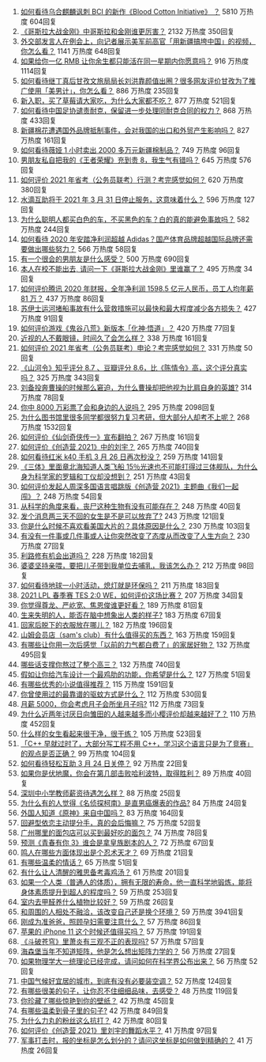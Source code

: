 1. [如何看待乌合麒麟讽刺 BCI 的新作《Blood Cotton Initiative》 ​​​​？](https://www.zhihu.com/question/451475421) 5810 万热度 604回复
1. [《哥斯拉大战金刚》中哥斯拉和金刚谁更厉害？](https://www.zhihu.com/question/451400347) 2132 万热度 350回复
1. [外交部发言人在例会上，向记者展示美军前高官「用新疆搞垮中国」的视频，你怎么看？](https://www.zhihu.com/question/451374588) 1141 万热度 648回复
1. [如果给你一亿 RMB 让你余生都只能活在同一星期内你愿意吗？](https://www.zhihu.com/question/450684657) 916 万热度 1114回复
1. [如何看待继丁真后甘孜文旅局局长刘洪靠颜值出圈？很多网友评价甘孜为了推广使用「美男计」，你怎么看？](https://www.zhihu.com/question/451367499) 886 万热度 235回复
1. [新入职，买了草莓请大家吃，为什么大家都不吃？](https://www.zhihu.com/question/451018901) 877 万热度 521回复
1. [如何看待中国足协谴责耐克，保留进一步处理同耐克合同的权力？](https://www.zhihu.com/question/451475306) 868 万热度 433回复
1. [新疆棉花遭遇国外品牌抵制事件，会对我国的出口和外贸产生影响吗？](https://www.zhihu.com/question/451155149) 827 万热度 161回复
1. [如何看待薇娅 1 小时卖出 2000 多万元新疆棉制品？](https://www.zhihu.com/question/451466676) 749 万热度 96回复
1. [男朋友私自把我的《王者荣耀》充到贵 8，我生气有错吗？](https://www.zhihu.com/question/450562895) 645 万热度 576回复
1. [如何评价 2021 年省考（公务员联考）行测？考完感觉如何？](https://www.zhihu.com/question/451478215) 620 万热度 380回复
1. [水滴互助将于 2021 年 3 月 31 日停止服务，这意味着什么？](https://www.zhihu.com/question/451387183) 596 万热度 127回复
1. [为什么聪明人都买白色的车，不买黑色的车？白的真的能避免事故吗？](https://www.zhihu.com/question/450848333) 582 万热度 244回复
1. [如何看待 2020 年安踏净利润超越 Adidas？国产体育品牌超越国际品牌还需要做出哪些努力？](https://www.zhihu.com/question/451367940) 566 万热度 58回复
1. [有一个很会的男朋友是什么感受？](https://www.zhihu.com/question/391872560) 500 万热度 690回复
1. [本人在校不能出去, 请问一下《哥斯拉大战金刚》里谁赢了？](https://www.zhihu.com/question/451322481) 495 万热度 34回复
1. [如何评价腾讯 2020 年财报，全年净利润 1598.5 亿元人民币，员工人均年薪 81 万？](https://www.zhihu.com/question/451059078) 437 万热度 86回复
1. [苏伊士运河堵船事故有什么营救措施可以最快和最大程度减少各方损失？](https://www.zhihu.com/question/451146252) 427 万热度 91回复
1. [如何评价游戏《鬼谷八荒》新版本「化神·悟道」？](https://www.zhihu.com/question/451531329) 420 万热度 77回复
1. [近视的人不戴眼镜，时间久了会怎么样？](https://www.zhihu.com/question/441348897) 338 万热度 161回复
1. [如何评价 2021 年省考（公务员联考）申论？考完感觉如何？](https://www.zhihu.com/question/451488608) 331 万热度 50回复
1. [《山河令》知乎评分 8.7 、豆瓣评分 8.6，比《陈情令》高，这个评分真实吗？](https://www.zhihu.com/question/446605738) 325 万热度 343回复
1. [刘备投奔曹操的时候那么窘迫，为什么曹操却把他视为比肩自身的英雄?](https://www.zhihu.com/question/444961254) 314 万热度 78回复
1. [你中 8000 万彩票了会和身边的人说吗？](https://www.zhihu.com/question/387889242) 295 万热度 2098回复
1. [为什么图书馆里很多同学都很努力复习考研，但大部分人却考不上呢？](https://www.zhihu.com/question/430364218) 268 万热度 1532回复
1. [如何评价《仙剑奇侠传一》宣布翻拍？](https://www.zhihu.com/question/301752896) 267 万热度 161回复
1. [如何评价《创造营 2021》中的刘宇？](https://www.zhihu.com/question/267864631) 265 万热度 740回复
1. [如何看待红米 k40 手机 3 月 26 日再次秒没？](https://www.zhihu.com/question/451328388) 259 万热度 141回复
1. [《三体》里面章北海知道人类飞船 15％光速也不可能打得过三体舰队，为什么身为科学家的罗辑和丁仪却没想到？](https://www.zhihu.com/question/450549593) 251 万热度 43回复
1. [如何评价发起人周深多国语言唱跳版《创造营 2021》主题曲《我们一起闯》？](https://www.zhihu.com/question/451559230) 248 万热度 54回复
1. [从科学的角度来看，丧尸这种生物有没有可能存在？](https://www.zhihu.com/question/396972216) 248 万热度 40回复
1. [发个消息两三天不回的女生是不是可以放弃了?](https://www.zhihu.com/question/443809482) 243 万热度 121回复
1. [你是什么时候不喜欢看美国大片的？具体原因是什么？](https://www.zhihu.com/question/268022546) 230 万热度 103回复
1. [有没有一件事或几件事或人让你突然改变了态度从而改变了人生方向？](https://www.zhihu.com/question/450961700) 230 万热度 27回复
1. [利路修有机会出道吗？](https://www.zhihu.com/question/446110516) 228 万热度 182回复
1. [婆婆坚持亲喂，要把儿子带到我单位去哺乳，我该怎么办？](https://www.zhihu.com/question/451020624) 212 万热度 98回复
1. [如何看待地球一小时活动，熄灯就是环保吗？](https://www.zhihu.com/question/450959677) 211 万热度 183回复
1. [2021 LPL 春季赛 TES 2:0 WE，如何评价这场比赛？](https://www.zhihu.com/question/451551874) 207 万热度 34回复
1. [你觉得尊龙、严屹宽、焦恩俊谁更好看？](https://www.zhihu.com/question/449666087) 189 万热度 81回复
1. [生来失明的人，能否在脑中想象出人类的样子?](https://www.zhihu.com/question/439755465) 183 万热度 67回复
1. [回家后脱下的衣服放在哪儿？](https://www.zhihu.com/question/445389210) 182 万热度 196回复
1. [山姆会员店（sam's club）有什么值得买的东西？](https://www.zhihu.com/question/58897556) 163 万热度 159回复
1. [有哪些让你用一次后感觉「以前的力气都白费了」的家居好物？](https://www.zhihu.com/question/420760487) 132 万热度 495回复
1. [哪些话支撑你熬过了整个高三？](https://www.zhihu.com/question/398139905) 132 万热度 740回复
1. [假如让你给汽车设计一个最鸡肋的功能，你希望是什么？](https://www.zhihu.com/question/447033826) 127 万热度 51回复
1. [有哪些优秀的小说值得推荐？](https://www.zhihu.com/question/21126853) 115 万热度 1591回复
1. [你曾使用过的最靠谱的驱蚊方式是什么？](https://www.zhihu.com/question/21439242) 112 万热度 530回复
1. [月薪 5000，你会考虑月子会所坐月子吗?](https://www.zhihu.com/question/450657429) 112 万热度 73回复
1. [为什么近两年讨厌日向雏田的人越来越多而小樱评价却越来越好了？](https://www.zhihu.com/question/421579359) 110 万热度 452回复
1. [什么样的女生看起来很干净，很干练？](https://www.zhihu.com/question/23796174) 105 万热度 523回复
1. [「C++ 早就过时了，大部分写工程不用 C++，学习这个语言只是为了竞赛」的观点是否正确？](https://www.zhihu.com/question/443776161) 99 万热度 104回复
1. [如何看待轻松互助 3 月 24 日关停？](https://www.zhihu.com/question/451045808) 92 万热度 22回复
1. [如果你是伏地魔，你会在第几部击败哈利波特，取得胜利？](https://www.zhihu.com/question/450977845) 89 万热度 40回复
1. [深圳中小学教师薪资待遇怎么样？](https://www.zhihu.com/question/263693675) 88 万热度 25回复
1. [为什么有的人觉得《名侦探柯南》是直男癌爆表的作品?](https://www.zhihu.com/question/444683021) 84 万热度 24回复
1. [外国人知道《原神》来自中国吗？](https://www.zhihu.com/question/445523775) 83 万热度 164回复
1. [回避型依恋主动提分手，真的会后悔嘛？](https://www.zhihu.com/question/449941045) 75 万热度 52回复
1. [广州哪里的面包店可以买到最好吃的面包？](https://www.zhihu.com/question/37236833) 74 万热度 78回复
1. [预测《青春有你 3》谁会是拿皇族剧本的人？](https://www.zhihu.com/question/442475543) 72 万热度 67回复
1. [鸣人在哪些方面体现出是个忍术天才？](https://www.zhihu.com/question/445681722) 69 万热度 21回复
1. [有哪些温柔的情话？](https://www.zhihu.com/question/445829954) 65 万热度 51回复
1. [有什么让人清醒的雅思备考毒鸡汤？](https://www.zhihu.com/question/325725035) 61 万热度 201回复
1. [如果一个人类（普通人的体质），拥有无限的寿命，他一直科学地锻炼，能将身体素质提升到超人的程度吗？](https://www.zhihu.com/question/450947269) 59 万热度 253回复
1. [室内去甲醛养什么植物比较好？](https://www.zhihu.com/question/450328446) 59 万热度 26回复
1. [和周围的人相处不融洽，该改变自己还是换个环境？](https://www.zhihu.com/question/444885295) 59 万热度 3941回复
1. [刚成为准爸爸，照顾孕妇需要注意什么？](https://www.zhihu.com/question/366967759) 57 万热度 86回复
1. [苹果的 iPhone 11 这个时候还值得买吗？](https://www.zhihu.com/question/430374241) 57 万热度 191回复
1. [《斗破苍穹》里萧炎有三观不正的表现吗?](https://www.zhihu.com/question/448546163) 57 万热度 57回复
1. [海森堡当年不知道矩阵，他是怎么想出矩阵力学的？](https://www.zhihu.com/question/279151159) 56 万热度 27回复
1. [如果物理学大一统理论已经完成，请问如何在科学界公布出来？](https://www.zhihu.com/question/443863795) 56 万热度 52回复
1. [中国气候好宜居的城市，到底有没有必要装空调？](https://www.zhihu.com/question/449412238) 52 万热度 124回复
1. [有哪些很美的句子，让你忍不住细细品味，去感受？](https://www.zhihu.com/question/443272689) 48 万热度 119回复
1. [你珍藏了哪些惊艳到你的壁纸？](https://www.zhihu.com/question/448327597) 42 万热度 45回复
1. [有哪些温柔到骨子里的句子?](https://www.zhihu.com/question/366086116) 42 万热度 849回复
1. [为什么力丸的粉丝这么抗打？](https://www.zhihu.com/question/450976936) 42 万热度 80回复
1. [如何评价《创造营 2021》里刘宇的舞蹈水平？](https://www.zhihu.com/question/445515188) 41 万热度 97回复
1. [军事打击时，报的坐标是怎么划分的？请问这坐标是如何做到精确的？](https://www.zhihu.com/question/272753481) 41 万热度 26回复